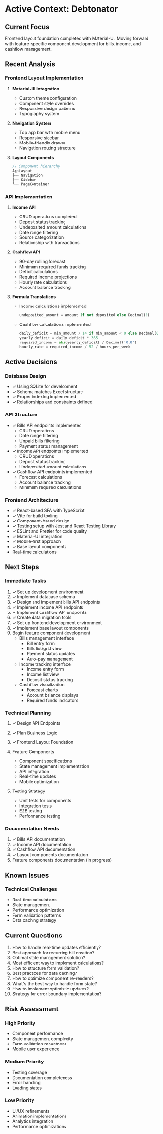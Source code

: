 # Active Context: Debtonator

## Current Focus
Frontend layout foundation completed with Material-UI. Moving forward with feature-specific component development for bills, income, and cashflow management.

## Recent Analysis

### Frontend Layout Implementation
1. **Material-UI Integration**
   - Custom theme configuration
   - Component style overrides
   - Responsive design patterns
   - Typography system

2. **Navigation System**
   - Top app bar with mobile menu
   - Responsive sidebar
   - Mobile-friendly drawer
   - Navigation routing structure

3. **Layout Components**
   ```typescript
   // Component hierarchy
   AppLayout
   ├── Navigation
   ├── Sidebar
   └── PageContainer
   ```

### API Implementation
1. **Income API**
   - CRUD operations completed
   - Deposit status tracking
   - Undeposited amount calculations
   - Date range filtering
   - Source categorization
   - Relationship with transactions

2. **Cashflow API**
   - 90-day rolling forecast
   - Minimum required funds tracking
   - Deficit calculations
   - Required income projections
   - Hourly rate calculations
   - Account balance tracking

3. **Formula Translations**
   - Income calculations implemented
     ```python
     undeposited_amount = amount if not deposited else Decimal(0)
     ```
   - Cashflow calculations implemented
     ```python
     daily_deficit = min_amount / 14 if min_amount < 0 else Decimal(0)
     yearly_deficit = daily_deficit * 365
     required_income = abs(yearly_deficit) / Decimal('0.8')
     hourly_rate = required_income / 52 / hours_per_week
     ```

## Active Decisions

### Database Design
- ✓ Using SQLite for development
- ✓ Schema matches Excel structure
- ✓ Proper indexing implemented
- ✓ Relationships and constraints defined

### API Structure
- ✓ Bills API endpoints implemented
  - CRUD operations
  - Date range filtering
  - Unpaid bills filtering
  - Payment status management
- ✓ Income API endpoints implemented
  - CRUD operations
  - Deposit status tracking
  - Undeposited amount calculations
- ✓ Cashflow API endpoints implemented
  - Forecast calculations
  - Account balance tracking
  - Minimum required calculations

### Frontend Architecture
- ✓ React-based SPA with TypeScript
- ✓ Vite for build tooling
- ✓ Component-based design
- ✓ Testing setup with Jest and React Testing Library
- ✓ ESLint and Prettier for code quality
- ✓ Material-UI integration
- ✓ Mobile-first approach
- ✓ Base layout components
- Real-time calculations

## Next Steps

### Immediate Tasks
1. ✓ Set up development environment
2. ✓ Implement database schema
3. ✓ Design and implement bills API endpoints
4. ✓ Implement income API endpoints
5. ✓ Implement cashflow API endpoints
6. ✓ Create data migration tools
7. ✓ Set up frontend development environment
8. ✓ Implement base layout components
9. Begin feature component development
   - Bills management interface
     - Bill entry form
     - Bills list/grid view
     - Payment status updates
     - Auto-pay management
   - Income tracking interface
     - Income entry form
     - Income list view
     - Deposit status tracking
   - Cashflow visualization
     - Forecast charts
     - Account balance displays
     - Required funds indicators

### Technical Planning
1. ✓ Design API Endpoints
2. ✓ Plan Business Logic
3. ✓ Frontend Layout Foundation

4. Feature Components
   - Component specifications
   - State management implementation
   - API integration
   - Real-time updates
   - Mobile optimization

5. Testing Strategy
   - Unit tests for components
   - Integration tests
   - E2E testing
   - Performance testing

### Documentation Needs
1. ✓ Bills API documentation
2. ✓ Income API documentation
3. ✓ Cashflow API documentation
4. ✓ Layout components documentation
5. Feature components documentation (in progress)

## Known Issues

### Technical Challenges
- Real-time calculations
- State management
- Performance optimization
- Form validation patterns
- Data caching strategy

## Current Questions
1. How to handle real-time updates efficiently?
2. Best approach for recurring bill creation?
3. Optimal state management solution?
4. Most efficient way to implement calculations?
5. How to structure form validation?
6. Best practices for data caching?
7. How to optimize component re-renders?
8. What's the best way to handle form state?
9. How to implement optimistic updates?
10. Strategy for error boundary implementation?

## Risk Assessment

### High Priority
- Component performance
- State management complexity
- Form validation robustness
- Mobile user experience

### Medium Priority
- Testing coverage
- Documentation completeness
- Error handling
- Loading states

### Low Priority
- UI/UX refinements
- Animation implementations
- Analytics integration
- Performance optimizations
